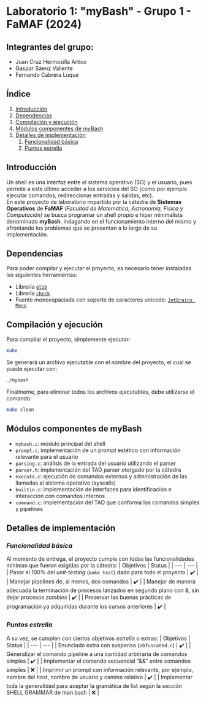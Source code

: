 # Laboratorio 1: "myBash" - Grupo 1 - FaMAF (2024)

## **Integrantes del grupo:**
- Juan Cruz Hermosilla Artico
- Gaspar Sáenz Valiente 
- Fernando Cabrera Luque


## **Índice**
 1. [Introducción](#Introducción)
 2. [Dependencias](#Dependencias)
 3. [Compilación y ejecución](#Compilación-y-ejecución)
 4. [Módulos componentes de myBash](#Módulos-componentes-de-myBash)
 5. [Detalles de implementación](#Detalles-de-implementación)
    1. [Funcionalidad básica](#Funcionalidad-básica)
    2. [Puntos estrella](#Puntos-estrella)


## **Introducción**
Un shell es una interfaz entre el sistema operativo (SO) y el usuario, pues permite a este último acceder a los servicios del SO (como por ejemplo ejecutar comandos, redireccionar entradas y salidas, etc).<br>
En este proyecto de laboratorio impartido por la cátedra de **Sistemas Operativos** de **FaMAF** *(Facultad de Matemática, Astronomía, Física y Computación)* se busca programar un shell propio e hiper minimalista denominado **myBash**, indagando en el funcionamiento interno del mismo y afrontando los problemas que se presentan a lo largo de su implementación.


## **Dependencias**
Para poder compilar y ejecutar el proyecto, es necesario tener instaladas las siguientes herramientas:
 - Librería [`glib`](https://gitlab.gnome.org/GNOME/glib/) 
 - Librería [`check`](https://libcheck.github.io/check/)
 - Fuente monoespaciada con soporte de caracteres unicode: [`JetBrains Mono`](https://www.jetbrains.com/es-es/lp/mono/)


## **Compilación y ejecución**
Para compilar el proyecto, simplemente ejecutar:
```sh
make
```
Se generará un archivo ejecutable con el nombre del proyecto, el cual se puede ejecutar con:
```sh
./mybash
```
Finalmente, para eliminar todos los archivos ejecutables, debe utilizarse el comando:
```sh
make clean
```

## **Módulos componentes de myBash**
 - `mybash.c`: módulo principal del shell
 - `prompt.c`: implementación de un prompt estético con información relevante para el usuario
 - `parsing.c`: análisis de la entrada del usuario utilizando el parser
 - `parser.h`: implementación del TAD parser otorgado por la cátedra
 - `execute.c`: ejecución de comandos externos y administración de las llamadas al sistema operativo (syscalls)
 - `builtin.c`: implementación de interfaces para identificación e interacción con comandos internos
 - `command.c`: implementación del TAD que conforma los comandos simples y pipelines


## **Detalles de implementación**
### ***Funcionalidad básica***
Al momento de entrega, el proyecto cumple con todas las funcionalidades mínimas que fueron exigidas por la cátedra: 
| Objetivos | Status |
| --- | --- |
| Pasar el 100% del *unit-testing* (`make test`) dado para todo el proyecto | :heavy_check_mark: |
| Manejar pipelines de, al menos, dos comandos | :heavy_check_mark: |
| Manejar de manera adecuada la terminación de procesos lanzados en segundo plano con &, sin dejar procesos *zombies* | :heavy_check_mark: |
| Preservar las buenas prácticas de programación ya adquiridas durante los cursos anteriores | :heavy_check_mark: |

### ***Puntos estrella***
A su vez, se cumplen con ciertos objetivos *estrella* o extras:
| Objetivos | Status |
| --- | --- |
| Enunciado extra con suspenso (`obfuscated.c`) | :heavy_check_mark: |
| Generalizar el comando pipeline a una cantidad arbitraria de comandos simples | :heavy_check_mark: |
| Implementar el comando secuencial “&&” entre comandos simples | :x: |
| Imprimir un prompt con información relevante, por ejemplo, nombre del host, nombre de usuario y camino relativo | :heavy_check_mark: |
| Implementar toda la generalidad para aceptar la gramática de list según la sección SHELL GRAMMAR de man bash | :x: |
